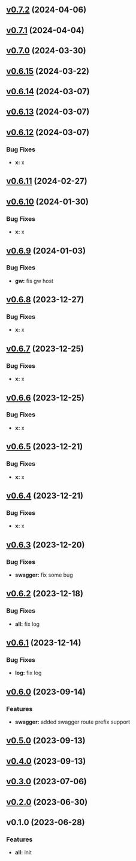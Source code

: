 
<a name="v0.7.2"></a>
## [v0.7.2](https://8.140.161.172/wangsb/wgateway/compare/v0.7.1...v0.7.2) (2024-04-06)


<a name="v0.7.1"></a>
## [v0.7.1](https://8.140.161.172/wangsb/wgateway/compare/v0.7.0...v0.7.1) (2024-04-04)


<a name="v0.7.0"></a>
## [v0.7.0](https://8.140.161.172/wangsb/wgateway/compare/v0.6.15...v0.7.0) (2024-03-30)


<a name="v0.6.15"></a>
## [v0.6.15](https://8.140.161.172/wangsb/wgateway/compare/v0.6.14...v0.6.15) (2024-03-22)


<a name="v0.6.14"></a>
## [v0.6.14](https://8.140.161.172/wangsb/wgateway/compare/v0.6.13...v0.6.14) (2024-03-07)


<a name="v0.6.13"></a>
## [v0.6.13](https://8.140.161.172/wangsb/wgateway/compare/v0.6.12...v0.6.13) (2024-03-07)


<a name="v0.6.12"></a>
## [v0.6.12](https://8.140.161.172/wangsb/wgateway/compare/v0.6.11...v0.6.12) (2024-03-07)

### Bug Fixes

* **x:** x


<a name="v0.6.11"></a>
## [v0.6.11](https://8.140.161.172/wangsb/wgateway/compare/v0.6.10...v0.6.11) (2024-02-27)


<a name="v0.6.10"></a>
## [v0.6.10](https://8.140.161.172/wangsb/wgateway/compare/v0.6.9...v0.6.10) (2024-01-30)

### Bug Fixes

* **x:** x


<a name="v0.6.9"></a>
## [v0.6.9](https://8.140.161.172/wangsb/wgateway/compare/v0.6.8...v0.6.9) (2024-01-03)

### Bug Fixes

* **gw:** fis gw host


<a name="v0.6.8"></a>
## [v0.6.8](https://8.140.161.172/wangsb/wgateway/compare/v0.6.7...v0.6.8) (2023-12-27)

### Bug Fixes

* **x:** x


<a name="v0.6.7"></a>
## [v0.6.7](https://8.140.161.172/wangsb/wgateway/compare/v0.6.6...v0.6.7) (2023-12-25)

### Bug Fixes

* **x:** x


<a name="v0.6.6"></a>
## [v0.6.6](https://8.140.161.172/wangsb/wgateway/compare/v0.6.5...v0.6.6) (2023-12-25)

### Bug Fixes

* **x:** x


<a name="v0.6.5"></a>
## [v0.6.5](https://8.140.161.172/wangsb/wgateway/compare/v0.6.4...v0.6.5) (2023-12-21)

### Bug Fixes

* **x:** x


<a name="v0.6.4"></a>
## [v0.6.4](https://8.140.161.172/wangsb/wgateway/compare/v0.6.3...v0.6.4) (2023-12-21)

### Bug Fixes

* **x:** x


<a name="v0.6.3"></a>
## [v0.6.3](https://8.140.161.172/wangsb/wgateway/compare/v0.6.2...v0.6.3) (2023-12-20)

### Bug Fixes

* **swagger:** fix some bug


<a name="v0.6.2"></a>
## [v0.6.2](https://8.140.161.172/wangsb/wgateway/compare/v0.6.1...v0.6.2) (2023-12-18)

### Bug Fixes

* **all:** fix log


<a name="v0.6.1"></a>
## [v0.6.1](https://8.140.161.172/wangsb/wgateway/compare/v0.6.0...v0.6.1) (2023-12-14)

### Bug Fixes

* **log:** fix log


<a name="v0.6.0"></a>
## [v0.6.0](https://8.140.161.172/wangsb/wgateway/compare/v0.5.0...v0.6.0) (2023-09-14)

### Features

* **swagger:** added swagger route prefix support


<a name="v0.5.0"></a>
## [v0.5.0](https://8.140.161.172/wangsb/wgateway/compare/v0.4.0...v0.5.0) (2023-09-13)


<a name="v0.4.0"></a>
## [v0.4.0](https://8.140.161.172/wangsb/wgateway/compare/v0.3.0...v0.4.0) (2023-09-13)


<a name="v0.3.0"></a>
## [v0.3.0](https://8.140.161.172/wangsb/wgateway/compare/v0.2.0...v0.3.0) (2023-07-06)


<a name="v0.2.0"></a>
## [v0.2.0](https://8.140.161.172/wangsb/wgateway/compare/v0.1.0...v0.2.0) (2023-06-30)


<a name="v0.1.0"></a>
## v0.1.0 (2023-06-28)

### Features

* **all:** init

